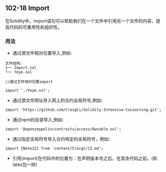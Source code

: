 ## 102-18 Import
在Solidity中，import语句可以帮助我们在一个文件中引用另一个文件的内容，提高代码的可重用性和组织性。

### 用法
- 通过源文件相对位置导入,例如:
```solidity
文件结构:
├── Import.sol
└── Yeye.sol

//通过文件相对位置import

import './Yeye.sol';
```
- 通过源文件网址导入网上的合约全局符号,例如:
```solidity
import 'https://github.com/CraigCi/Solidity-Intensive-CoLearning.git';
```
- 通过npm的目录导入,例如:
```solidity
import '@openzeppelin/contracts/access/Ownable.sol';
```
- 通过指定全局符号导入合约特定的全局符号，例如:
```solidity
import {Note12} from 'content/CraigC/12.md';
```
- 引用(import)在代码中的位置为：在声明版本号之后，在其余代码之前。(和latex包一样)